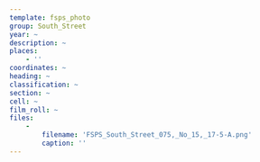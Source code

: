 ```yaml
---
template: fsps_photo
group: South_Street
year: ~
description: ~
places:
    - ''
coordinates: ~
heading: ~
classification: ~
section: ~
cell: ~
film_roll: ~
files:
    -
        filename: 'FSPS_South_Street_075,_No_15,_17-5-A.png'
        caption: ''
---
```

